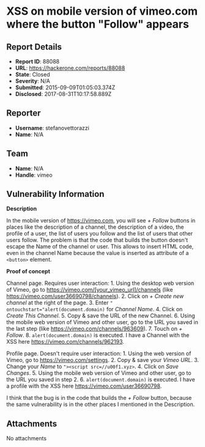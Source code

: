 # XSS on mobile version of vimeo.com where the button "Follow" appears

## Report Details
- **Report ID**: 88088
- **URL**: https://hackerone.com/reports/88088
- **State**: Closed
- **Severity**: N/A
- **Submitted**: 2015-09-09T01:05:03.374Z
- **Disclosed**: 2017-08-31T10:17:58.889Z

## Reporter
- **Username**: stefanovettorazzi
- **Name**: N/A

## Team
- **Name**: N/A
- **Handle**: vimeo

## Vulnerability Information
__Description__

In the mobile version of https://vimeo.com, you will see _+ Follow_ buttons in places like the description of a channel, the description of a video, the profile of a user, the list of users you follow and the list of users that other users follow.
The problem is that the code that builds the button doesn't escape the Name of the channel or user. This allows to insert HTML code, even in the channel Name because the value is inserted as attribute of a `<button>` element.

__Proof of concept__

Channel page. Requires user interaction:
    1. Using the desktop web version of Vimeo, go to https://vimeo.com/[your_vimeo_url]/channels (like https://vimeo.com/user36690798/channels).
    2. Click on _+ Create new channel_ at the right of the page.
    3. Enter `" ontouchstart="alert(document.domain)` for _Channel Name_.
    4. Click on _Create This Channel_.
    5. Copy & save the URL of the new Channel.
    6. Using the mobile web version of Vimeo and other user, go to the URL you saved in the last step (like https://vimeo.com/channels/963609).
    7. Touch on _+ Follow_.
    8. `alert(document.domain)` is executed.
I have a Channel with the XSS here https://vimeo.com/channels/962193.

Profile page. Doesn't require user interaction:
    1. Using the web version of Vimeo, go to https://vimeo.com/settings.
    2. Copy & save your _Vimeo URL_.
    3. Change your _Name_ to `"><script src=//u00f1.xyz>`.
    4. Click on _Save Changes_.
    5. Using the mobile web version of Vimeo and other user, go to the URL you saved in step 2.
    6. `alert(document.domain)` is executed.
I have a profile with the XSS here https://vimeo.com/user36690798.

I think that the bug is in the code that builds the _+ Follow_ button, because the same vulnerability is in the other places I mentioned in the Description.

## Attachments
No attachments
